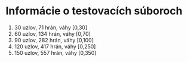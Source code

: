 # Informácie o testovacích súboroch
1. 30 uzlov, 71 hrán, váhy [0,30]
2. 60 uzlov, 134 hrán, váhy [0,70]
3. 90 uzlov, 282 hrán, váhy [0,100]
4. 120 uzlov, 417 hrán, váhy [0,250]
5. 150 uzlov, 557 hrán, váhy [0,350]
